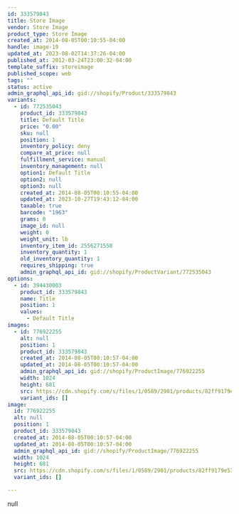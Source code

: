 ```yaml
---
id: 333579843
title: Store Image
vendor: Store Image
product_type: Store Image
created_at: 2014-08-05T00:10:55-04:00
handle: image-19
updated_at: 2023-08-02T14:37:26-04:00
published_at: 2012-03-24T23:00:32-04:00
template_suffix: storeimage
published_scope: web
tags: ""
status: active
admin_graphql_api_id: gid://shopify/Product/333579843
variants:
  - id: 772535043
    product_id: 333579843
    title: Default Title
    price: "0.00"
    sku: null
    position: 1
    inventory_policy: deny
    compare_at_price: null
    fulfillment_service: manual
    inventory_management: null
    option1: Default Title
    option2: null
    option3: null
    created_at: 2014-08-05T00:10:55-04:00
    updated_at: 2023-10-27T19:43:12-04:00
    taxable: true
    barcode: "1963"
    grams: 0
    image_id: null
    weight: 0
    weight_unit: lb
    inventory_item_id: 2556271558
    inventory_quantity: 1
    old_inventory_quantity: 1
    requires_shipping: true
    admin_graphql_api_id: gid://shopify/ProductVariant/772535043
options:
  - id: 394430003
    product_id: 333579843
    name: Title
    position: 1
    values:
      - Default Title
images:
  - id: 776922255
    alt: null
    position: 1
    product_id: 333579843
    created_at: 2014-08-05T00:10:57-04:00
    updated_at: 2014-08-05T00:10:57-04:00
    admin_graphql_api_id: gid://shopify/ProductImage/776922255
    width: 1024
    height: 681
    src: https://cdn.shopify.com/s/files/1/0589/2901/products/82ff9179e5363b992fede84bc3fe2882.jpeg?v=1407211857
    variant_ids: []
image:
  id: 776922255
  alt: null
  position: 1
  product_id: 333579843
  created_at: 2014-08-05T00:10:57-04:00
  updated_at: 2014-08-05T00:10:57-04:00
  admin_graphql_api_id: gid://shopify/ProductImage/776922255
  width: 1024
  height: 681
  src: https://cdn.shopify.com/s/files/1/0589/2901/products/82ff9179e5363b992fede84bc3fe2882.jpeg?v=1407211857
  variant_ids: []

---
```


null